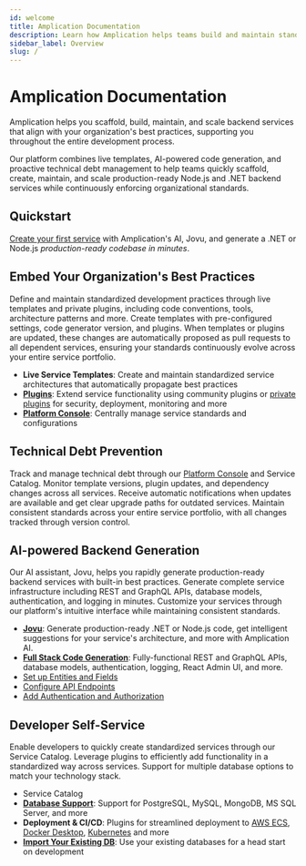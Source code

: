 ```yaml
---
id: welcome
title: Amplication Documentation 
description: Learn how Amplication helps teams build and maintain standardized backend services while enforcing best practices and preventing technical debt.
sidebar_label: Overview
slug: /
---
```


# Amplication Documentation

Amplication helps you scaffold, build, maintain, and scale backend services that align with your organization's best practices, supporting you throughout the entire development process.

Our platform combines live templates, AI-powered code generation, and proactive technical debt management to help teams quickly scaffold, create, maintain, and scale production-ready Node.js and .NET backend services while continuously enforcing organizational standards.

## Quickstart

[Create your first service](/first-service/) with Amplication's AI, Jovu, and generate a .NET or Node.js _production-ready codebase in minutes_.

## Embed Your Organization's Best Practices

Define and maintain standardized development practices through live templates and private plugins, including code conventions, tools, architecture patterns and more.
Create templates with pre-configured settings, code generator version, and plugins. When templates or plugins are updated, these changes are automatically proposed as pull requests to all dependent services, ensuring your standards continuously evolve across your entire service portfolio.

- **Live Service Templates**: Create and maintain standardized service architectures that automatically propagate best practices
- **[Plugins](/getting-started/plugins/)**: Extend service functionality using community plugins or [private plugins](/enterprise/private-plugins) for security, deployment, monitoring and more
- [**Platform Console**](/platform-console): Centrally manage service standards and configurations

## Technical Debt Prevention

Track and manage technical debt through our [Platform Console](/platform-console) and Service Catalog.
Monitor template versions, plugin updates, and dependency changes across all services.
Receive automatic notifications when updates are available and get clear upgrade paths for outdated services.
Maintain consistent standards across your entire service portfolio, with all changes tracked through version control.

## AI-powered Backend Generation

Our AI assistant, Jovu, helps you rapidly generate production-ready backend services with built-in best practices. Generate complete service infrastructure including REST and GraphQL APIs, database models, authentication, and logging in minutes. Customize your services through our platform's intuitive interface while maintaining consistent standards.

- **[Jovu](/amplication-ai/)**: Generate production-ready .NET or Node.js code, get intelligent suggestions for your service's architecture, and more with Amplication AI.
- **[Full Stack Code Generation](/getting-started/)**: Fully-functional REST and GraphQL APIs, database models, authentication, logging, React Admin UI, and more.
- [Set up Entities and Fields](/set-up-entities)
- [Configure API Endpoints](/custom-types-and-actions)
- [Add Authentication and Authorization](/configure-roles-and-permissions)

## Developer Self-Service

Enable developers to quickly create standardized services through our Service Catalog.
Leverage plugins to efficiently add functionality in a standardized way across services.
Support for multiple database options to match your technology stack.

- Service Catalog
- **[Database Support](/getting-started/#databases)**: Support for PostgreSQL, MySQL, MongoDB, MS SQL Server, and more
- **Deployment & CI/CD**: Plugins for streamlined deployment to [AWS ECS](/deploy/aws/ecs), [Docker Desktop](/deploy/docker-desktop/), [Kubernetes](/deploy/kubernetes) and more
- **[Import Your Existing DB](/how-to/import-prisma-schema/)**: Use your existing databases for a head start on development